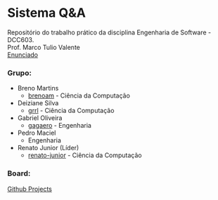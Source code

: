 # Sistema Q&A
Repositório do trabalho prático da disciplina Engenharia de Software - DCC603.  
Prof. Marco Tulio Valente  
[Enunciado](https://docs.google.com/presentation/d/1BEUp9gkb6H6AkRUCmX4V_kWdcWbOh88LuwPy0b_Fe-4/edit#slide=id.g5463a01ad7_1_6)

### Grupo:
- Breno Martins                   
  - [brenoam](https://github.com/brenoam) - Ciência da Computação
- Deiziane Silva                  
  - [grrl](https://github.com/grrl) - Ciência da Computação
- Gabriel Oliveira                
  - [gagaero](https://github.com/gagaero) - Engenharia
- Pedro Maciel
  - Engenharia
- Renato Junior (Líder)           
  - [renato-junior](https://github.com/renaro-junior) - Ciência da Computação

### Board:
[Github Projects](https://github.com/grrl/engenharia-de-software/projects/1)

